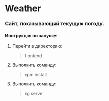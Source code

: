 # Weather #

### Сайт, показывающий текущую погоду. ###


#### Инструкция по запуску: ####

1. Перейти в директорию: 

    >frontend

2. Выполнить команду:

    >npm install

3. Выполнить команду: 

    >ng serve
